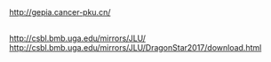 ## 
http://gepia.cancer-pku.cn/

## 
http://csbl.bmb.uga.edu/mirrors/JLU/  
http://csbl.bmb.uga.edu/mirrors/JLU/DragonStar2017/download.html
